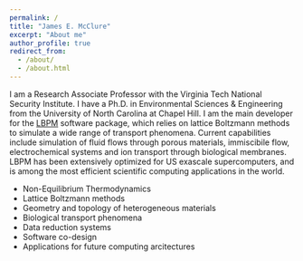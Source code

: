 ```yaml
---
permalink: /
title: "James E. McClure"
excerpt: "About me"
author_profile: true
redirect_from: 
  - /about/
  - /about.html
---
```


I am a Research Associate Professor with the Virginia Tech National Security Institute. I have a Ph.D. in Environmental Sciences & Engineering from the University of North Carolina at Chapel Hill. I am the main developer for the [LBPM](https://lbpm-sim.org/) software package, which relies on lattice Boltzmann methods to simulate a wide range of transport phenomena. Current capabilities include simulation of fluid flows through porous materials, immiscibile flow, electrochemical systems and ion transport through biological membranes. LBPM has been extensively optimized for US exascale supercomputers, and is among the most efficient scientific computing applications in the world. 

 * Non-Equilibrium Thermodynamics
 * Lattice Boltzmann methods
 * Geometry and topology of heterogeneous materials
 * Biological transport phenomena 
 * Data reduction systems 
 * Software co-design
 * Applications for future computing arcitectures

